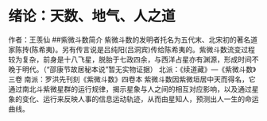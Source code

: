 # **绪论：天数、地气、人之道**
作者：王羡仙
##紫微斗数简介
紫微斗数的发明者托名为五代末、北宋初的著名道家陈抟(陈希夷)。另有传言说是吕纯阳(吕洞宾)传给陈希夷的。紫微斗数流变过程较为复杂，前身是十八飞星，脱胎于七政四余，与西洋占星亦有渊源，形成时间不晚于明代。（“邵康节故居秘本说”暂无实物证据）
北派：《续道藏》—《紫微斗数》三卷
南派：罗洪先刊刻《紫微斗数》四卷本
紫微斗数因紫微垣居中天而得名，它通过南北斗紫微星群的运行规律，揭示星象与人之间的相互对应影响，以及通过星象的变化、运行来反映人事的信息运动轨迹，从而由星知人，预测出人一生的命运曲线。
